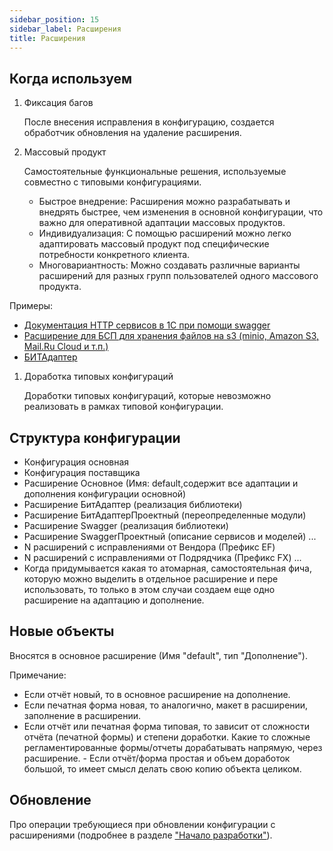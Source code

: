 ```yaml
---
sidebar_position: 15
sidebar_label: Расширения
title: Расширения
---
```


## Когда используем

1. Фиксация багов

    После внесения исправления в конфигурацию, создается обработчик обновления на удаление расширения.

2. Массовый продукт

    Самостоятельные функциональные решения, используемые совместно с типовыми конфигурациями.

    - Быстрое внедрение: Расширения можно разрабатывать и внедрять быстрее, чем изменения в основной конфигурации, что важно для оперативной адаптации массовых продуктов.
    - Индивидуализация: С помощью расширений можно легко адаптировать массовый продукт под специфические потребности конкретного клиента.
    - Многовариантность: Можно создавать различные варианты расширений для разных групп пользователей одного массового продукта.

Примеры:

- [Документация HTTP сервисов в 1С при помощи swagger](https://github.com/zerobig/swagger-1c)
- [Расширение для БСП для хранения файлов на s3 (minio, Amazon S3, Mail.Ru Cloud и т.п.)](https://github.com/BlizD/S3_SSL)
- [БИТАдаптер](https://bit-erp.ru/adapter)

1. Доработка типовых конфигураций

    Доработки типовых конфигураций, которые невозможно реализовать в рамках типовой конфигурации.

## Структура конфигурации

- Конфигурация основная
- Конфигурация поставщика
- Расширение Основное (Имя: default,содержит все адаптации и дополнения конфигурации основной)
- Расширение БитАдаптер (реализация библиотеки)
- Расширение БитАдаптерПроектный (переопределенные модули)
- Расширение Swagger (реализация библиотеки)
- Расширение SwaggerПроектный (описание сервисов и моделей)
...
- N расширений с исправлениями от Вендора (Префикс EF)
- N расширений с исправлениями от Подрядчика (Префикс FX)
...
- Когда придумывается какая то атомарная, самостоятельная фича, которую можно выделить в отдельное расширение и пере использовать, то только в этом случаи создаем еще одно расширение на адаптацию и дополнение.

## Новые объекты

Вносятся в основное расширение (Имя "default", тип "Дополнение").

Примечание:

- Если отчёт новый, то в основное расширение на дополнение.
- Если печатная форма новая, то аналогично, макет в расширении, заполнение в расширении.
- Если отчёт или печатная форма типовая, то зависит от сложности отчёта (печатной формы) и степени доработки. Какие то сложные регламентированные формы/отчеты дорабатывать напрямую, через расширение. - Если отчёт/форма простая и объем доработок большой, то имеет смысл делать свою копию объекта целиком.

## Обновление

Про операции требующиеся при обновлении конфигурации с расширениями (подробнее в разделе ["Начало разработки"](begin.md)).

<!-- ## Почему не дорабатываем в расширениях

Использование расширений на крупных проектах не рекомендуется по нескольким причинам:  

1. Сложность поддержки:

    - При использовании большого количества расширений, код становится более трудным для понимания и отладки. 
    - Обновление расширений может потребовать значительных усилий по тестированию и согласованию с другими расширениями. 

2. Совместимость:

    - Расширения могут конфликтовать друг с другом или с обновлениями платформы 1С, что приводит к нестабильности системы. 
    - При обновлении платформы 1С могут возникнуть проблемы совместимости с расширениями. 

3. Безопасность:

    - Сторонние расширения могут содержать уязвимости и представлять риски для безопасности системы.
    - Обеспечение безопасности при использовании множества расширений становится более сложной задачей. 

Вместо чрезмерного использования расширений, рекомендуется стремиться к разработке собственного функционала с помощью стандартных средств 1С, что обеспечит более высокую производительность, стабильность и управляемость системы в долгосрочной перспективе.

## Когда используем

1. Фиксация багов

    После внесения исправления в конфигурацию, создается обработчик обновления на удаление расширения.

2. Массовый продукт

    Самостоятельные функциональные решения, используемые совместно с типовыми конфигурациями.

    - Быстрое внедрение: Расширения можно разрабатывать и внедрять быстрее, чем изменения в основной конфигурации, что важно для оперативной адаптации массовых продуктов.
    - Индивидуализация: С помощью расширений можно легко адаптировать массовый продукт под специфические потребности конкретного клиента.
    - Многовариантность: Можно создавать различные варианты расширений для разных групп пользователей одного массового продукта.
    - Совместимость версий: Расширения позволяют поддерживать совместимость с разными версиями базовой конфигурации.
    - Возможность доработки облачных решений: Расширения - это единственный способ кастомизации "1С:Фреш" (облачной версии 1С). Это позволяет адаптировать облачные решения под нужды конкретного бизнеса без нарушения целостности базовой конфигурации.

## Дополнительно про обновление при использование расширений

При использовании расширений в 1С увеличивается стоимость обновления:

1. Время обновления

    При прямом изменении конфигурации: используя внешние инструменты сравнения кода, такие как KDiff3, опытный разработчик может выполнить обновление примерно за 2 часа.
    При использовании расширений: процесс может занять около 12 часов, используя встроенные средства платформы 1С (которых особо нет).

2. Отсутствие специализированных инструментов

    Платформа 1С не предоставляет развитых инструментов для обновления расширений, что усложняет и затягивает процесс.
    Разработчикам приходится вручную проверять совместимость каждого расширения с новой версией основной конфигурации.

3. Сложность процесса

    При обновлении расширений необходимо учитывать их взаимодействие не только с основной конфигурацией, но и друг с другом.
    Может потребоваться последовательное обновление расширений в определенном порядке.

4. Повышенные требования к квалификации

    Обновление расширений требует более глубокого понимания архитектуры 1С и механизмов работы расширений.
    Это может привести к необходимости привлечения более дорогостоящих специалистов.

5. Риски несовместимости

    При обновлении основной конфигурации повышается риск несовместимости с существующими расширениями.
    Устранение такой несовместимости может потребовать значительных временных затрат.

6. Отсутствие автоматизации

    В отличие от обновления основной конфигурации, где можно использовать автоматизированные инструменты сравнения и слияния кода, для расширений такие инструменты менее развиты.

7. Необходимость тестирования

    После обновления требуется более тщательное тестирование, так как нужно проверить работу не только основной конфигурации, но и всех расширений, а также их взаимодействие.

Эти факторы в совокупности приводят к тому, что процесс обновления системы с расширениями может оказаться более трудоемким и, следовательно, более дорогостоящим, чем обновление напрямую измененной типовой конфигурации. -->

